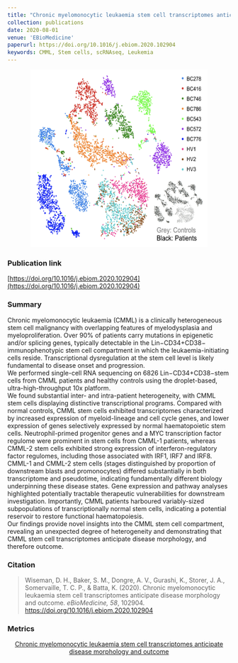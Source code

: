 ```yaml
---
title: "Chronic myelomonocytic leukaemia stem cell transcriptomes anticipate disease morphology and outcome"
collection: publications
date: 2020-08-01
venue: 'EBioMedicine'
paperurl: https://doi.org/10.1016/j.ebiom.2020.102904
keywords: CMML, Stem cells, scRNAseq, Leukemia
---
```

<div style="text-align: center;">
  <img src="https://raw.githubusercontent.com/EspressoKris/Portfolio/master/images/GraphicalAbstracts/2020_EBM_Wiseman.png" alt="Graphical Abstract" style="width: 400px; height: 400px;">
</div>

### Publication link
[https://doi.org/10.1016/j.ebiom.2020.102904](https://doi.org/10.1016/j.ebiom.2020.102904)

### Summary
Chronic myelomonocytic leukaemia (CMML) is a clinically heterogeneous stem cell malignancy with overlapping features of myelodysplasia and myeloproliferation. Over 90% of patients carry mutations in epigenetic and/or splicing genes, typically detectable in the Lin−CD34+CD38− immunophenotypic stem cell compartment in which the leukaemia-initiating cells reside. Transcriptional dysregulation at the stem cell level is likely fundamental to disease onset and progression.  
We performed single-cell RNA sequencing on 6826 Lin−CD34+CD38−stem cells from CMML patients and healthy controls using the droplet-based, ultra-high-throughput 10x platform.  
We found substantial inter- and intra-patient heterogeneity, with CMML stem cells displaying distinctive transcriptional programs. Compared with normal controls, CMML stem cells exhibited transcriptomes characterized by increased expression of myeloid-lineage and cell cycle genes, and lower expression of genes selectively expressed by normal haematopoietic stem cells. Neutrophil-primed progenitor genes and a MYC transcription factor regulome were prominent in stem cells from CMML-1 patients, whereas CMML-2 stem cells exhibited strong expression of interferon-regulatory factor regulomes, including those associated with IRF1, IRF7 and IRF8. CMML-1 and CMML-2 stem cells (stages distinguished by proportion of downstream blasts and promonocytes) differed substantially in both transcriptome and pseudotime, indicating fundamentally different biology underpinning these disease states. Gene expression and pathway analyses highlighted potentially tractable therapeutic vulnerabilities for downstream investigation. Importantly, CMML patients harboured variably-sized subpopulations of transcriptionally normal stem cells, indicating a potential reservoir to restore functional haematopoiesis.  
Our findings provide novel insights into the CMML stem cell compartment, revealing an unexpected degree of heterogeneity and demonstrating that CMML stem cell transcriptomes anticipate disease morphology, and therefore outcome.

### Citation
> Wiseman, D. H., Baker, S. M., Dongre, A. V., Gurashi, K., Storer, J. A., Somervaille, T. C. P., & Batta, K. (2020). Chronic myelomonocytic leukaemia stem cell transcriptomes anticipate disease morphology and outcome. *eBioMedicine, 58*, 102904. https://doi.org/10.1016/j.ebiom.2020.102904

### Metrics
<div style="text-align: center;">
  <a href="https://plu.mx/plum/a/?doi=10.1016/j.ebiom.2020.102904" data-hide-print="true" class="plumx-details plum-bigben-theme" data-site="plum" data-hide-when-empty="true" data-no-link="true" data-pass-hidden-categories="true" data-hide-mentions="true" data-hide-socialmedia="false">Chronic myelomonocytic leukaemia stem cell transcriptomes anticipate disease morphology and outcome</a>
</div>